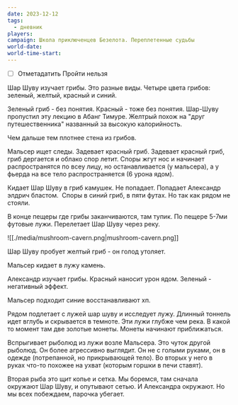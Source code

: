```yaml
---
date: 2023-12-12
tags:
  - дневник
players: 
campaign: Школа приключенцев Безелота. Переплетенные судьбы
world-date: 
world-time-start: 
---
```


- [ ] Отметадатить
Пройти нельзя

Шар Шуву изучает грибы. Это разные виды. Четыре цвета грибов: зеленый, желтый, красный и синий.

Зеленый гриб - без понятия. Красный - тоже без понятия. Шар-Шуву пропустил эту лекцию в Абанг Тимуре. Желтрый похож на "друг путешественника" названный за высокую калорийность.

Чем дальше тем плотнее стена из грибов.

Мальсер ищет следы. Задевает красный гриб. Задевает красный гриб, гриб дергается и облако спор летит. Споры жгут нос и начинает распространятся по всеу лицу, но останавливается (у мальсера), а у фьерда на все тело распространяется (6 урона ядом).

Кидает Шар Шуву в гриб камушек. Не попадает. Попадает Александр элдрич бластом.  Споры в синий гриб, в пяти футах. Но так как рядом не стояли.

В конце пещеры где грибы заканчиваются, там тупик. По пещере 5-7ми футовые лужи. Перелетает Шар Шуву через реку.

![[./media/mushroom-cavern.png|mushroom-cavern.png]]

Шар Шуву пробует желтый гриб - он голод утоляет.

Мальсер кидает в лужу камень.

Александр изучает грибы. Красный наносит урон ядом. Зеленый - негативный эффект.

Мальсер подходит синие восстанавливают хп.

Рядом подлетает с лужей шар шуву и исследует лужу. Длинный тоннель идет вглубь и скрывается в темноте. Эти лужи глубже чем река. В какой то момент там две золотые монеты. Монеты начинают приближаться.

Вспрыгивает рыболюд из лужи возле Мальсера. Это чуток другой рыболюд. Он более агрессивно выглядит. Он не с голыми руками, он в одежде (потрепанной, но прикрывающей тело). Во вторых у него в руках что-то похожее на ухват (которым горшки в печи ставят).

Вторая рыба это щит копье и сетка. Мы боремся, там сначала окружают Шар Шуву, и опутывают сетью. И Александра окружают. Но мы всех побеждаем, парочка убегает.